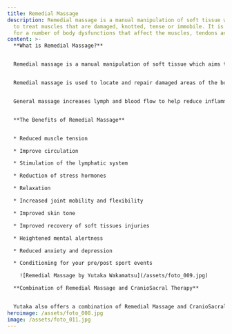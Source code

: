 ```yaml
---
title: Remedial Massage
description: Remedial massage is a manual manipulation of soft tissue which aims
  to treat muscles that are damaged, knotted, tense or immobile. It is useful
  for a number of body dysfunctions that affect the muscles, tendons and bones.
content: >-
  **What is Remedial Massage?**


  Remedial massage is a manual manipulation of soft tissue which aims to treat muscles that are damaged, knotted, tense or immobile. It is useful for a number of body dysfunctions that affect the muscles, tendons and bones.


  Remedial massage is used to locate and repair damaged areas of the body and speed up the body’s own healing processes. The pressure applied in this healing treatment can either be strong and deep or gentle and shallow, depending on the problem or pain threshold.


  General massage increases lymph and blood flow to help reduce inflammation in the affected area. It reduces tension and stress in the muscle, giving an overall sense of relief and increases muscle tone by helping muscle groups to work more effectively.


  **The Benefits of Remedial Massage**


  * Reduced muscle tension

  * Improve circulation

  * Stimulation of the lymphatic system

  * Reduction of stress hormones

  * Relaxation

  * Increased joint mobility and flexibility

  * Improved skin tone

  * Improved recovery of soft tissues injuries

  * Heightened mental alertness

  * Reduced anxiety and depression

  * Conditioning for your pre/post sport events

    ![Remedial Massage by Yutaka Wakamatsu](/assets/foto_009.jpg)

  **Combination of Remedial Massage and CranioSacral Therapy**


  Yutaka also offers a combination of Remedial Massage and CranioSacral Therapy. For instance, you receive his Remedial Massage to release connective tissue (muscle, fascia, ligament, tendon) and then experience CranioSacral Therapy to enhance your CranioSacral System to tune up your whole body. The dual therapy approach works very well synergistically, to treat both localised tissues by Remedial Massage and treat root causes of the condition by CranioSacral Therapy at once.
heroimage: /assets/foto_008.jpg
image: /assets/foto_011.jpg
---
```

